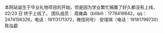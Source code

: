 本网站诞生于毕业礼物项目的开始，但是因为学业繁忙搁置了好久都没有上线，02/23 日 终于上线了。
团队成员：
周雍森（bilibili：1778419842，qq：2474156326，电话：18113171372，微信同号）
安瑞琪（电话：19181799730）
陈泓叡